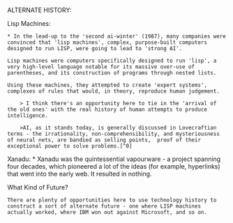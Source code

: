 ALTERNATE HISTORY:

Lisp Machines:

	* In the lead-up to the 'second ai-winter' (1987), many companies were convinced that 'lisp machines', complex, purpose-built computers designed to run LISP, were going to lead to 'strong AI'.

	Lisp machines were computers specifically designed to run 'lisp', a very high-level language notable for its massive over-use of parentheses, and its construction of programs through nested lists.

	Using these machines, they attempted to create 'expert systems', complexes of rules that would, in theory, reproduce human judgement.

		> I think there's an opportunity here to tie in the 'arrival of the old ones' with the real history of human attempts to produce intelligence.

		>AI, as it stands today, is generally discussed in Lovecraftian terms - the irrationality, non-comprehensibility, and mysteriousness of neural nets, are bandied as selling points,  proof of their exceptional power to solve problems.[^0]

Xanadu:
	* Xanadu was the quintessential vapourware - a project spanning four decades, which pioneered a lot of the ideas (for example, hyperlinks) that went into the early web. It resulted in nothing.
	
What Kind of Future?
	
	There are plenty of opportunities here to use technology history to construct a sort of alternate future - one where LISP machines actually worked, where IBM won out against Microsoft, and so on. 




[^0]: It's notable here that experts typically describe these characteristics as the main failing of machine learning approaches - brittleness, and difficulty of debugging, respectively.
		
